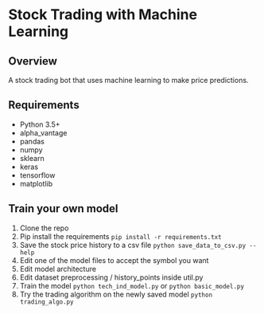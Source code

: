 # Stock Trading with Machine Learning

## Overview

A stock trading bot that uses machine learning to make price predictions.

## Requirements

-   Python 3.5+
-   alpha_vantage
-   pandas
-   numpy
-   sklearn
-   keras
-   tensorflow
-   matplotlib



## Train your own model

1. Clone the repo
2. Pip install the requirements `pip install -r requirements.txt`
3. Save the stock price history to a csv file `python save_data_to_csv.py --help`
4. Edit one of the model files to accept the symbol you want
5. Edit model architecture
6. Edit dataset preprocessing / history_points inside util.py
7. Train the model `python tech_ind_model.py` or `python basic_model.py`
8. Try the trading algorithm on the newly saved model `python trading_algo.py`


